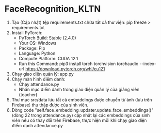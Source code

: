 ﻿# FaceRecognition_KLTN
1. Tạo (Cập nhật) tệp requirements.txt chứa tất cả thư viện: pip freeze > requirements.txt
2. Install PyTorch: 
    - PyTorch Build: Stable (2.4.0)
    - Your OS: Windows
    - Package: Pip
    - Language: Python
    - Compute Platform: CUDA 12.1
    - Run this Command: pip3 install torch torchvision torchaudio --index-url https://download.pytorch.org/whl/cu121
3. Chạy giao diện quản lý: app.py
4. Chạy màn hình điểm danh:
   - Chạy attendance.py
   - Nhấn mục điểm danh trong giao diện quản lý của giảng viên (teacher)
5. Thư mục src/data lưu tất cả embeddings được chuyển từ ảnh (lưu trên Firebase) thu thập được của sinh viên.
6. Dòng code "self.face_embedding_updater.update_face_embeddings()" (dòng 22 trong attendance.py) cập nhật lại các embeddings của sinh viên nếu có thay đổi trên Firebase, thực hiện mỗi khi chạy giao diện điểm danh attendance.py
